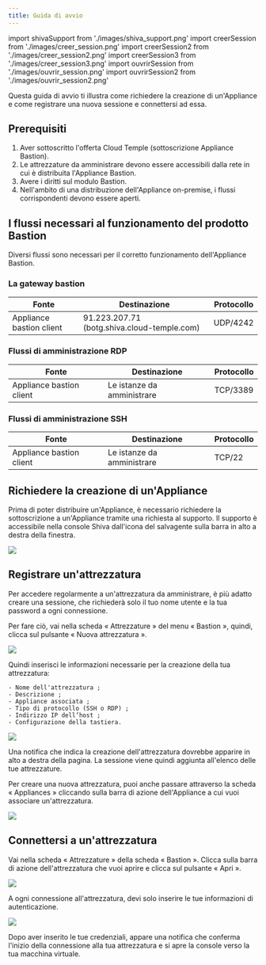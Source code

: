 ```yaml
---
title: Guida di avvio
---
```

import shivaSupport from './images/shiva_support.png'
import creerSession from './images/creer_session.png'
import creerSession2 from './images/creer_session2.png'
import creerSession3 from './images/creer_session3.png'
import ouvrirSession from './images/ouvrir_session.png'
import ouvrirSession2 from './images/ouvrir_session2.png'


Questa guida di avvio ti illustra come richiedere la creazione di un'Appliance e come registrare una nuova sessione e connettersi ad essa.

## Prerequisiti

1. Aver sottoscritto l'offerta Cloud Temple (sottoscrizione Appliance Bastion).
2. Le attrezzature da amministrare devono essere accessibili dalla rete in cui è distribuita l'Appliance Bastion.
3. Avere i diritti sul modulo Bastion.
4. Nell'ambito di una distribuzione dell'Appliance on-premise, i flussi corrispondenti devono essere aperti.


## I flussi necessari al funzionamento del prodotto Bastion

Diversi flussi sono necessari per il corretto funzionamento dell'Appliance Bastion.

### La gateway bastion
| Fonte                    | Destinazione                                  | Protocollo |
|--------------------------|-----------------------------------------------|------------|
| Appliance bastion client | 91.223.207.71 (botg.shiva.cloud-temple.com)   | UDP/4242   |

### Flussi di amministrazione RDP

| Fonte                    | Destinazione                | Protocollo |
|--------------------------|-----------------------------|------------|
| Appliance bastion client | Le istanze da amministrare  | TCP/3389   |

### Flussi di amministrazione SSH

| Fonte                    | Destinazione                | Protocollo |
|--------------------------|-----------------------------|------------|
| Appliance bastion client | Le istanze da amministrare  | TCP/22     |


## Richiedere la creazione di un'Appliance
Prima di poter distribuire un'Appliance, è necessario richiedere la sottoscrizione a un'Appliance tramite una richiesta al supporto.
Il supporto è accessibile nella console Shiva dall'icona del salvagente sulla barra in alto a destra della finestra.

<img src={shivaSupport} />


## Registrare un'attrezzatura

Per accedere regolarmente a un'attrezzatura da amministrare, è più adatto creare una sessione, che richiederà solo il tuo nome utente e la tua password a ogni connessione.

Per fare ciò, vai nella scheda « Attrezzature » del menu « Bastion », quindi, clicca sul pulsante « Nuova attrezzatura ».

<img src={creerSession} />


Quindi inserisci le informazioni necessarie per la creazione della tua attrezzatura:

    - Nome dell'attrezzatura ;
    - Descrizione ;
    - Appliance associata ;
    - Tipo di protocollo (SSH o RDP) ;
    - Indirizzo IP dell’host ;
    - Configurazione della tastiera.

<img src={creerSession2} />


Una notifica che indica la creazione dell'attrezzatura dovrebbe apparire in alto a destra della pagina. La sessione viene quindi aggiunta all'elenco delle tue attrezzature.

Per creare una nuova attrezzatura, puoi anche passare attraverso la scheda « Appliances » cliccando sulla barra di azione dell'Appliance a cui vuoi associare un'attrezzatura.

<img src={creerSession3} />

## Connettersi a un'attrezzatura

Vai nella scheda « Attrezzature » della scheda « Bastion ». Clicca sulla barra di azione dell'attrezzatura che vuoi aprire e clicca sul pulsante « Apri ».

<img src={ouvrirSession} />

A ogni connessione all'attrezzatura, devi solo inserire le tue informazioni di autenticazione.

<img src={ouvrirSession2} />

Dopo aver inserito le tue credenziali, appare una notifica che conferma l'inizio della connessione alla tua attrezzatura e si apre la console verso la tua macchina virtuale.